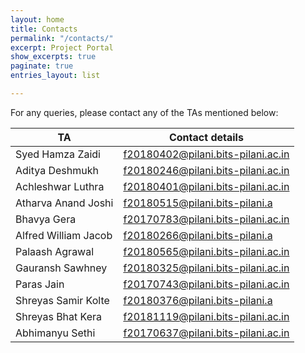 ```yaml
---
layout: home
title: Contacts
permalink: "/contacts/"
excerpt: Project Portal
show_excerpts: true
paginate: true
entries_layout: list

---
```

For any queries, please contact any of the TAs mentioned below:

| TA | Contact details |
|-|-|
| Syed Hamza Zaidi | f20180402@pilani.bits-pilani.ac.in |
| Aditya Deshmukh | f20180246@pilani.bits-pilani.ac.in |
| Achleshwar Luthra | f20180401@pilani.bits-pilani.ac.in |
| Atharva Anand Joshi | f20180515@pilani.bits-pilani.a |
| Bhavya Gera | f20170783@pilani.bits-pilani.ac.in |
| Alfred William Jacob | f20180266@pilani.bits-pilani.a |
| Palaash Agrawal | f20180565@pilani.bits-pilani.ac.in |
| Gauransh Sawhney | f20180325@pilani.bits-pilani.ac.in |
| Paras Jain | f20170743@pilani.bits-pilani.ac.in |
| Shreyas Samir Kolte | f20180376@pilani.bits-pilani.a |
| Shreyas Bhat Kera | f20181119@pilani.bits-pilani.ac.in |
| Abhimanyu Sethi | f20170637@pilani.bits-pilani.ac.in |
